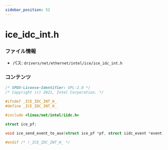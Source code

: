 ```yaml
---
sidebar_position: 52
---
```

# ice_idc_int.h

### ファイル情報

- パス: `drivers/net/ethernet/intel/ice/ice_idc_int.h`

### コンテンツ

```h
/* SPDX-License-Identifier: GPL-2.0 */
/* Copyright (c) 2021, Intel Corporation. */

#ifndef _ICE_IDC_INT_H_
#define _ICE_IDC_INT_H_

#include <linux/net/intel/iidc.h>

struct ice_pf;

void ice_send_event_to_aux(struct ice_pf *pf, struct iidc_event *event);

#endif /* !_ICE_IDC_INT_H_ */

```
